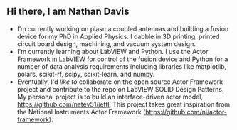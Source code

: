 ## Hi there, I am Nathan Davis

- I’m currently working on plasma coupled antennas and building a fusion device for my PhD in Applied Physics. I dabble in 3D printing, printed circuit board design, machining, and vacuum system design. 
- I'm currently learning about LabVIEW and Python. I use the Actor Framework in LabVIEW for control of the fusion device and Python for a number of data analysis requirements including libraries like matplotlib, polars, scikit-rf, scipy, scikit-learn, and numpy.
- Eventually, I'd *like to* collaborate on the open source Actor Framework project and contribute to the repo on LabVIEW SOLID Design Patterns. My personal project is to build an interface-driven actor model, https://github.com/natev51/jettl. This project takes great inspiration from the National Instruments Actor Framework (https://github.com/ni/actor-framework).
